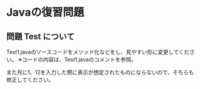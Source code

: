 # Javaの復習問題
## 問題 Test について
Test1.javaのソースコードをメソッド化などをし、見やすい形に変更してください。
※コードの内容は、Test1.javaのコメントを参照。


また月に1、12を入力した際に表示が想定されたものにならないので、そちらも修正してください。